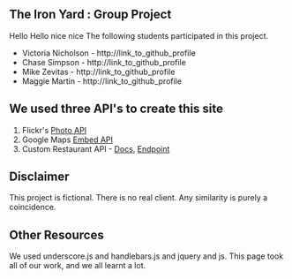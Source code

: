 ## The Iron Yard : Group Project
Hello Hello nice nice
The following students participated in this project.

* Victoria Nicholson - http://link_to_github_profile
* Chase Simpson - http://link_to_github_profile
* Mike Zevitas - http://link_to_github_profile
* Maggie Martin - http://link_to_github_profile

## We used three API's to create this site

1. Flickr's [Photo API](https://www.flickr.com/services/api/)
2. Google Maps [Embed API](https://developers.google.com/maps/documentation/embed/)
3. Custom Restaurant API -
    [Docs](http://docs.restaurantapi.apiary.io/),
    [Endpoint](http://restaurantapi.apiary.io/)

## Disclaimer

This project is fictional. There is no real client. Any similarity is purely a coincidence.


## Other Resources

We used underscore.js and handlebars.js and jquery and js.
This page took all of our work, and we all learnt a lot.
